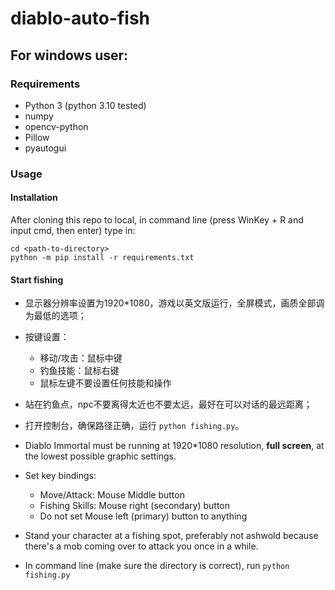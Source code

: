 # diablo-auto-fish

## For windows user:

### Requirements
- Python 3 (python 3.10 tested)
- numpy
- opencv-python
- Pillow
- pyautogui

### Usage

#### Installation 

After cloning this repo to local, in command line (press WinKey + R and input cmd, then enter) type in:

```
cd <path-to-directory>
python -m pip install -r requirements.txt
```

#### Start fishing
- 显示器分辨率设置为1920\*1080，游戏以英文版运行，全屏模式，画质全部调为最低的选项；
- 按键设置：
  - 移动/攻击：鼠标中键
  - 钓鱼技能：鼠标右键
  - 鼠标左键不要设置任何技能和操作
- 站在钓鱼点，npc不要离得太近也不要太远，最好在可以对话的最远距离；
- 打开控制台，确保路径正确，运行 `python fishing.py`。

- Diablo Immortal must be running at 1920\*1080 resolution, **full screen**, at the lowest possible graphic settings.
- Set key bindings: 
  - Move/Attack: Mouse Middle button
  - Fishing Skills: Mouse right (secondary) button
  - Do not set Mouse left (primary) button to anything
- Stand your character at a fishing spot, preferably not ashwold because there's a mob coming over to attack you once in a while.
- In command line (make sure the directory is correct), run `python fishing.py`

